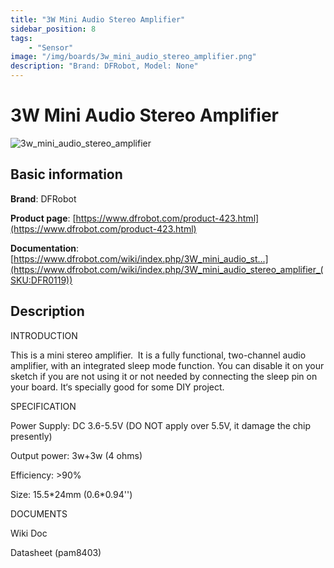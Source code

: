 ```yaml
---
title: "3W Mini Audio Stereo Amplifier"
sidebar_position: 8
tags:
    - "Sensor"
image: "/img/boards/3w_mini_audio_stereo_amplifier.png"
description: "Brand: DFRobot, Model: None"
---
```

# 3W Mini Audio Stereo Amplifier

![3w_mini_audio_stereo_amplifier](/img/boards/3w_mini_audio_stereo_amplifier.png)

## Basic information

**Brand**: DFRobot

**Product page**: [https://www.dfrobot.com/product-423.html](https://www.dfrobot.com/product-423.html)

**Documentation**: [https://www.dfrobot.com/wiki/index.php/3W_mini_audio_st...](https://www.dfrobot.com/wiki/index.php/3W_mini_audio_stereo_amplifier_(SKU:DFR0119))

## Description

INTRODUCTION

This is a mini stereo amplifier\.  It is a fully functional, two\-channel audio amplifier, with an integrated sleep mode function\. You can disable it on your sketch if you are not using it or not needed by connecting the sleep pin on your board\. It‘s specially good for some DIY project\.



SPECIFICATION

Power Supply: DC 3\.6\-5\.5V \(DO NOT apply over 5\.5V, it damage the chip presently\)

Output power: 3w\+3w \(4 ohms\)

Efficiency: \>90%

Size: 15\.5\*24mm \(0\.6\*0\.94''\)

DOCUMENTS

Wiki Doc

Datasheet \(pam8403\)

